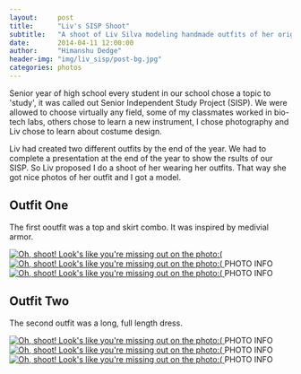 ```yaml
---
layout:     post
title:      "Liv's SISP Shoot"
subtitle:   "A shoot of Liv Silva modeling handmade outfits of her original design."
date:       2014-04-11 12:00:00
author:     "Himanshu Dedge"
header-img: "img/liv_sisp/post-bg.jpg"
categories: photos
---
```


<p>Senior year of high school every student in our school chose a topic to 'study', it was called out Senior Independent Study Project (SISP). We were allowed to choose virtually any field, some of my classmates worked in bio-tech labs, others chose to learn a new instrument, I chose photography and Liv chose to learn about costume design. </p>

<p>Liv had created two different outfits by the end of the year. We had to complete a presentation at the end of the year to show the rsults of our SISP. So Liv proposed I do a shoot of her wearing her outfits. That way she got nice photos of her outfit and I got a model.</p>

<h2>Outfit One</h2>

<p>The first ooutfit was a top and skirt combo. It was inspired by medivial armor.</p>

<a target="_blank" href="{{ site.baseurl }}/img/liv_sisp/IMG_9641_edit.jpg">
    <img src="{{ site.baseurl }}/img/liv_sisp/IMG_9641_edit.jpg" alt="Oh, shoot! Look's like you're missing out on the photo:(">
</a>
<span class="caption text-muted"></span>

<a target="_blank" href="{{ site.baseurl }}/img/liv_sisp/IMG_9612_edit.jpg">
    <img src="{{ site.baseurl }}/img/liv_sisp/IMG_9612_edit.jpg" alt="Oh, shoot! Look's like you're missing out on the photo:(">
</a>
<span class="caption text-muted">PHOTO INFO</span>

<a target="_blank" href="{{ site.baseurl }}/img/liv_sisp/IMG_9608_edit.jpg">
    <img src="{{ site.baseurl }}/img/liv_sisp/IMG_9608_edit.jpg" alt="Oh, shoot! Look's like you're missing out on the photo:(">
</a>
<span class="caption text-muted">PHOTO INFO</span>

<h2>Outfit Two</h2>

<p>The second outfit was a long, full length dress.</p>

<a target="_blank" href="{{ site.baseurl }}/img/liv_sisp/IMG_9658_edit.jpg">
    <img src="{{ site.baseurl }}/img/liv_sisp/IMG_9658_edit.jpg" alt="Oh, shoot! Look's like you're missing out on the photo:(">
</a>
<span class="caption text-muted">PHOTO INFO</span>

<a target="_blank" href="{{ site.baseurl }}/img/liv_sisp/IMG_9659_edit.jpg">
    <img src="{{ site.baseurl }}/img/liv_sisp/IMG_9659_edit.jpg" alt="Oh, shoot! Look's like you're missing out on the photo:(">
</a>
<span class="caption text-muted">PHOTO INFO</span>

<a target="_blank" href="{{ site.baseurl }}/img/liv_sisp/IMG_9662_edit.jpg">
    <img src="{{ site.baseurl }}/img/liv_sisp/IMG_9662_edit.jpg" alt="Oh, shoot! Look's like you're missing out on the photo:(">
</a>
<span class="caption text-muted">PHOTO INFO</span>






